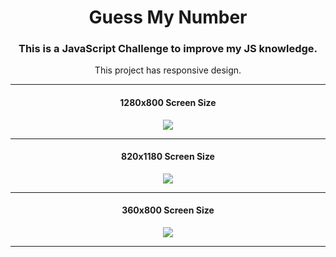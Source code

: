 <h1 align="center">Guess My Number</h1>
<h3 align="center">This is a JavaScript Challenge to improve my JS knowledge.</h3>
<p align="center">This project has responsive design.</p>

---

<h4 align="center">1280x800 Screen Size</h4>

<p align="center">
  <img src="https://raw.githubusercontent.com/thenesern/js-challenges/master/Guess%20My%20Number/images/1280x800/1.png" />
</p>
           
---
           
<h4 align="center">820x1180 Screen Size</h4>

<p align="center">
  <img src="https://raw.githubusercontent.com/thenesern/js-challenges/master/Guess%20My%20Number/images/820x1180/1.png" />
</p>

---

<h4 align="center">360x800 Screen Size</h4>

<p align="center">
  <img src="https://raw.githubusercontent.com/thenesern/js-challenges/master/Guess%20My%20Number/images/360x800/1.png" />
</p>
           
----

